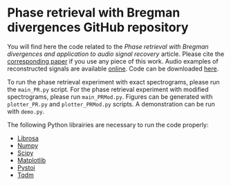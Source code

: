 # Phase retrieval with Bregman divergences GitHub repository
You will find here the code related to the _Phase retrieval with Bregman divergences and application to audio signal recovery_ article. Please cite the [corresponding paper](https://arxiv.org/abs/2010.00392) if you use any piece of this work. Audio examples of reconstructed signals are available [online](https://magronp.github.io/demos/jstsp21.html). Code can be downloaded [here](https://framadrop.org/lufi/r/p95c41XNoG#5Y29HlwiKN5ks7x6th1DxfxEMqxQa358NAqZTABr8ic=).

To run the phase retrieval experiment with exact spectrograms, please run the ``main_PR.py`` script. For the phase retrieval experiment with modified spectrograms, please run ``main_PRMod.py``.
Figures can be generated with ``plotter_PR.py`` and ``plotter_PRMod.py`` scripts.
A demonstration can be run with ``demo.py``.

The following Python librairies are necessary to run the code properly:
- [Librosa](https://librosa.org/)
- [Numpy](https://numpy.org/)
- [Scipy](https://www.scipy.org/)
- [Matplotlib](https://matplotlib.org/)
- [Pystoi](https://pypi.org/project/pystoi/)
- [Tqdm](https://github.com/tqdm/tqdm)

